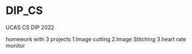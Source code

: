 # DIP_CS
UCAS CS DIP 2022

homework with 3 projects
1.Image cutting
2.Image Stitching
3.heart rate monitor
